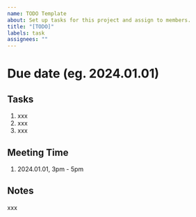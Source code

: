 ```yaml
---
name: TODO Template
about: Set up tasks for this project and assign to members.
title: "[TODO]"
labels: task
assignees: ""
---
```


# Due date (eg. 2024.01.01)

## Tasks

1. xxx
2. xxx
3. xxx

## Meeting Time

1. 2024.01.01, 3pm - 5pm

## Notes

xxx
